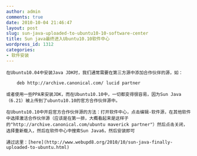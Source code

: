 ```yaml
---
author: admin
comments: true
date: 2010-10-04 21:46:47
layout: post
slug: sun-java-uploaded-to-ubuntu10-10-software-center
title: Sun java最终进入Ubuntu10.10软件中心
wordpress_id: 1312
categories:
- 软件安装
---
```


	在Ubuntu10.04中安装Java JDK时，我们通常需要在第三方源中添加合作伙伴的源，如：

> 
	
> 
> 
		deb http://archive.canonical.com/ lucid partner
	
> 
> 

	或者使用一些PPA来安装JDK，而在Ubuntu10.10中，一切都变得很容易，因为Sun Java（6.21）被上传到了ubuntu10.10的官方合作伙伴源中。

	在Ubuntu10.10中开启官方合作伙伴源的方法：打开软件中心，点击编辑-软件源，在其他软件中选择激活合作伙伴源（应该是在第一排，大概看起来是这样子的"http://archive.canonical.com/ubuntu maverick partner"）然后点击关闭，选择重新载入，然后在软件中心中搜索Sun Java6，然后安装即可

	通过这里：[here](http://www.webupd8.org/2010/10/sun-java-finally-uploaded-to-ubuntu.html)

